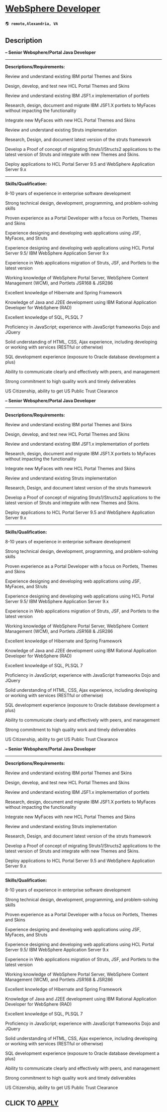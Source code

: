 # [WebSphere Developer](https://www.remotewlb.com/apply/websphere-developer)  
###  
#### `🌎 remote,Alexandria, VA`  

## Description

 **– Senior Websphere/Portal Java Developer**

 ****

**Descriptions/Requirements:**

Review and understand existing IBM portal Themes and Skins

Design, develop, and test new HCL Portal Themes and Skins

Review and understand existing IBM JSF1.x implementation of portlets

Research, design, document and migrate IBM JSF1.X portlets to MyFaces without impacting the functionality

Integrate new MyFaces with new HCL Portal Themes and Skins

Review and understand existing Struts implementation

Research, Design, and document latest version of the struts framework

Develop a Proof of concept of migrating Struts1/Structs2 applications to the latest version of Struts and integrate with new Themes and Skins.

Deploy applications to HCL Portal Server 9.5 and WebSphere Application Server 9.x

 ****

**Skills/Qualification:**

8-10 years of experience in enterprise software development

Strong technical design, development, programming, and problem-solving skills

Proven experience as a Portal Developer with a focus on Portlets, Themes and Skins

Experience designing and developing web applications using JSF, MyFaces, and Struts

Experience designing and developing web applications using HCL Portal Server 9.5/ IBM WebSphere Application Server 9.x

Experience in Web applications migration of Struts, JSF, and Portlets to the latest version

Working knowledge of WebSphere Portal Server, WebSphere Content Management (WCM), and Portlets JSR168 & JSR286

Excellent knowledge of Hibernate and Spring Framework

Knowledge of Java and J2EE development using IBM Rational Application Developer for WebSphere (RAD)

Excellent knowledge of SQL, PLSQL 7

Proficiency in JavaScript; experience with JavaScript frameworks Dojo and JQuery

Solid understanding of HTML, CSS, Ajax experience, including developing or working with services (RESTful or otherwise)

SQL development experience (exposure to Oracle database development a plus)

Ability to communicate clearly and effectively with peers, and management

Strong commitment to high quality work and timely deliverables

US Citizenship, ability to get US Public Trust Clearance

  

 **– Senior Websphere/Portal Java Developer**

 ****

**Descriptions/Requirements:**

Review and understand existing IBM portal Themes and Skins

Design, develop, and test new HCL Portal Themes and Skins

Review and understand existing IBM JSF1.x implementation of portlets

Research, design, document and migrate IBM JSF1.X portlets to MyFaces without impacting the functionality

Integrate new MyFaces with new HCL Portal Themes and Skins

Review and understand existing Struts implementation

Research, Design, and document latest version of the struts framework

Develop a Proof of concept of migrating Struts1/Structs2 applications to the latest version of Struts and integrate with new Themes and Skins.

Deploy applications to HCL Portal Server 9.5 and WebSphere Application Server 9.x

 ****

**Skills/Qualification:**

8-10 years of experience in enterprise software development

Strong technical design, development, programming, and problem-solving skills

Proven experience as a Portal Developer with a focus on Portlets, Themes and Skins

Experience designing and developing web applications using JSF, MyFaces, and Struts

Experience designing and developing web applications using HCL Portal Server 9.5/ IBM WebSphere Application Server 9.x

Experience in Web applications migration of Struts, JSF, and Portlets to the latest version

Working knowledge of WebSphere Portal Server, WebSphere Content Management (WCM), and Portlets JSR168 & JSR286

Excellent knowledge of Hibernate and Spring Framework

Knowledge of Java and J2EE development using IBM Rational Application Developer for WebSphere (RAD)

Excellent knowledge of SQL, PLSQL 7

Proficiency in JavaScript; experience with JavaScript frameworks Dojo and JQuery

Solid understanding of HTML, CSS, Ajax experience, including developing or working with services (RESTful or otherwise)

SQL development experience (exposure to Oracle database development a plus)

Ability to communicate clearly and effectively with peers, and management

Strong commitment to high quality work and timely deliverables

US Citizenship, ability to get US Public Trust Clearance

  

 **– Senior Websphere/Portal Java Developer**

 ****

**Descriptions/Requirements:**

Review and understand existing IBM portal Themes and Skins

Design, develop, and test new HCL Portal Themes and Skins

Review and understand existing IBM JSF1.x implementation of portlets

Research, design, document and migrate IBM JSF1.X portlets to MyFaces without impacting the functionality

Integrate new MyFaces with new HCL Portal Themes and Skins

Review and understand existing Struts implementation

Research, Design, and document latest version of the struts framework

Develop a Proof of concept of migrating Struts1/Structs2 applications to the latest version of Struts and integrate with new Themes and Skins.

Deploy applications to HCL Portal Server 9.5 and WebSphere Application Server 9.x

 ****

**Skills/Qualification:**

8-10 years of experience in enterprise software development

Strong technical design, development, programming, and problem-solving skills

Proven experience as a Portal Developer with a focus on Portlets, Themes and Skins

Experience designing and developing web applications using JSF, MyFaces, and Struts

Experience designing and developing web applications using HCL Portal Server 9.5/ IBM WebSphere Application Server 9.x

Experience in Web applications migration of Struts, JSF, and Portlets to the latest version

Working knowledge of WebSphere Portal Server, WebSphere Content Management (WCM), and Portlets JSR168 & JSR286

Excellent knowledge of Hibernate and Spring Framework

Knowledge of Java and J2EE development using IBM Rational Application Developer for WebSphere (RAD)

Excellent knowledge of SQL, PLSQL 7

Proficiency in JavaScript; experience with JavaScript frameworks Dojo and JQuery

Solid understanding of HTML, CSS, Ajax experience, including developing or working with services (RESTful or otherwise)

SQL development experience (exposure to Oracle database development a plus)

Ability to communicate clearly and effectively with peers, and management

Strong commitment to high quality work and timely deliverables

US Citizenship, ability to get US Public Trust Clearance

  
## CLICK TO [APPLY](https://www.remotewlb.com/apply/websphere-developer)

